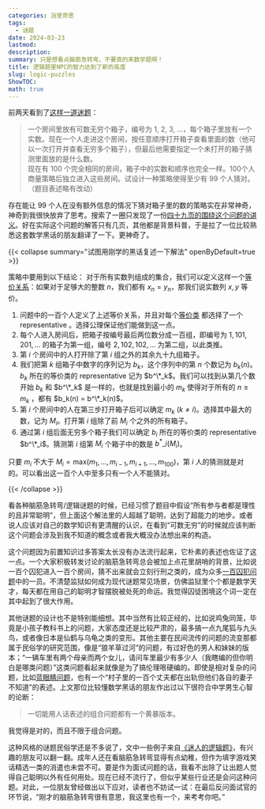 ```yaml
---
categories: 浴室奇思
tags:
  - 谜题
date: 2024-03-23
lastmod: 
description: 
summary: 只是想看点脑筋急转弯，不要真的来数学题啊！
title: 逻辑题里NPC的智力达到了新的高度
slug: logic-puzzles
ShowTOC: 
math: true
---
```

前两天看到了[这样一道迷题]( https://math.berkeley.edu/~qiuyu/blog/puzzles#:~:text=Problem%2036. )：

> 一个房间里放有可数无穷个箱子，编号为 1, 2, 3, ...，每个箱子里放有一个实数。现在一个人走进这个房间，按任意顺序打开箱子查看里面的数（他可以一次打开并查看无穷多个箱子），但最后他需要指定一个未打开的箱子猜测里面放的是什么数。  
> 现在有 100 个完全相同的房间，箱子中的实数和顺序也完全一样。100个人商量策略后独立进入这些房间。试设计一种策略使得至少有 99 个人猜对。  
> （题目表述略有改动）

存在能让 99 个人在没有额外信息的情况下猜对箱子里的数的策略实在非常神奇，神奇到我很快放弃了思考。搜索了一圈只发现了一份[四十九页的围绕这个问题的讲义](https://www.annamgrim.com/Infinity.pdf)。好在实际这个问题的解答只有几页，其他都是背景科普，于是拉了一位比较熟悉这套数学黑话的朋友翻译了一下。更神奇了。

{{< collapse summary="试图用刚学的黑话复述一下解法" openByDefault=true >}}

策略中要用到以下结论：
对于所有实数列组成的集合，我们可以定义这样一个[等价关系](https://zh.wikipedia.org/wiki/%E7%AD%89%E4%BB%B7%E5%85%B3%E7%B3%BB)：如果对于足够大的整数 $n$，我们都有 $x_n = y_n$，那我们说实数列 $x, y$ 等价。
1. 问题中的一百个人定义了上述等价关系，并且对每个[等价类](https://zh.wikipedia.org/wiki/%E7%AD%89%E4%BB%B7%E7%B1%BB) 都选择了一个 representative 。选择公理保证他们能做到这一点。
2. 每个人进入房间后，把箱子按编号最后两位数分成一百组，即编号为 $1,101,201, \dots$ 的箱子为第一组，编号 $2,102,102, \dots$ 为第二组，以此类推。
3. 第 $i$ 个房间中的人打开除了第 $i$ 组之外的其余九十九组箱子。
4. 我们把第 $k$ 组箱子中数字的序列记为 $b_k$，这个序列中的第 $n$ 个数记为 $b_k(n)$。$b_k$ 所在的等价类的 representative 记为 $b^\*_k$。我们可以找到从第几个数开始 $b_k$ 和 $b^\*_k$ 是一样的，也就是找到最小的 $m_k$ 使得对于所有的 $n\geq m_k$ ，都有 $b_k(n) = b^\*_k(n)$。
5. 第 $i$ 个房间中的人在第三步打开箱子后可以确定 $m_k$ $(k\neq i)$。选择其中最大的数，记为 $M_i$。打开第 $i$ 组除了前 $M_i$ 个之外的所有箱子。
6. 通过第 $i$ 组后面无穷多个箱子我们可以确定 $b_i$ 所在的等价类的 representative $b^\*_i$。猜测第 $i$ 组第 $M_i$ 个箱子中的数是 $b^*\_i(M_i)$。

只要 $m_i$ 不大于 $M_i = \text{max}(m_1, \dots, m_{i-1}, m_{i+1}, \dots, m_{100})$，第 $i$ 人的猜测就是对的。可以看出这一百个人中至多只有一个人不能猜对。

{{< /collapse >}}

看各种脑筋急转弯/逻辑谜题的时候，已经习惯了题目中假设“所有参与者都是理性的且非常聪明”，但上面这个解法里的人超越了聪明，达到了超能力的地步。或者说人应该对自己的数学知识有更清醒的认识，在看到“可数无穷”的时候就应该判断这个问题会涉及到我不知道的概念或者我大概没办法想出来的构造。

这个问题因为前置知识过多答案太长没有办法流行起来，它朴素的表述也佐证了这一点。一个大家积极转发讨论的脑筋急转弯总会被加上点花里胡哨的背景，比如说一百个囚犯进入一百个房间，猜不出来就会立刻行刑之类的，成为众多[一百](https://limboy.me/posts/100-prisoners/)[囚犯](http://www.matrix67.com/blog/archives/443)[问题](https://eigolomoh.bitbucket.io/math/100_prisoners_and_a_lamp.html)中的一员。不清楚监狱如何成为现代谜题常见场景，仿佛监狱里个个都是数学天才，每天都在用自己的聪明才智摆脱被处死的命运。我觉得囚徒困境这个词一定在其中起到了很大作用。

其他谜题的设计也不是特别能细想。其中当然有比较正经的，比如说鸡兔同笼，毕竟是小孩子教科书上的问题，大家态度还是比较严肃的，最多搞一点九尾狐与九头鸟，或者像日本是仙鹤与乌龟之类的变形。其他主要在民间流传的问题的流变那都属于民俗学的研究范围，像是“狼羊草过河”的问题，有过好色的男人和妹妹的版本；“一辆车里有两个母亲而两个女儿，请问车里最少有多少人（我瞎编的但你明白是哪类问题）”这类问题看起来就像是为了搞伦理哏硬编的。即使是相对复杂的问题，比如[蓝眼睛问题](https://xkcd.com/blue_eyes.html)，也有一个“村子里的一百个丈夫都在出轨但他们各自的妻子不知道”的表述。上文那位比较懂数学黑话的朋友作出过以下很符合中学男生心智的论断：
> 一切能用人话表述的组合问题都有一个黄暴版本。

我觉得是对的，而且不限于组合问题。

这种风格的谜题民俗学还是不多说了，文中一些例子来自[《迷人的逻辑题》](https://www.douban.com/book/subject/30325727/)，有兴趣的朋友可以翻一翻。成年人还在看脑筋急转弯显得有点幼稚，但作为填字游戏笑话精选一类的消遣也未尝不可。要是作为面试问题的话，我看不出除了让出题人觉得自己聪明以外有任何用处。现在已经不流行了，但似乎某些行业还是会问这种问题。对此，一位朋友曾经做出以下应对，读者也不妨试一试：在最后反问面试官的环节说，“刚才的脑筋急转弯很有意思，我这里也有一个，来考考你吧。”